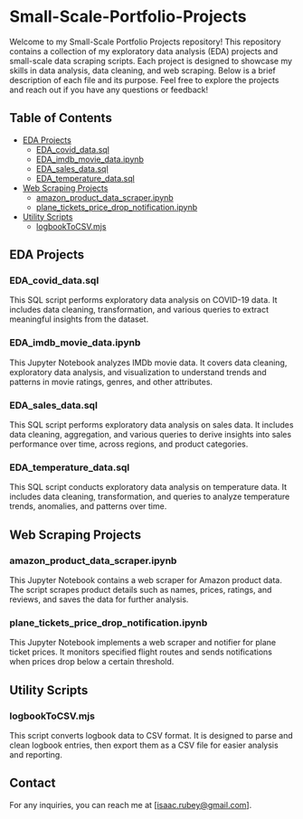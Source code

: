 
# Small-Scale-Portfolio-Projects

Welcome to my Small-Scale Portfolio Projects repository! This repository contains a collection of my exploratory data analysis (EDA) projects and small-scale data scraping scripts. Each project is designed to showcase my skills in data analysis, data cleaning, and web scraping. Below is a brief description of each file and its purpose. 
Feel free to explore the projects and reach out if you have any questions or feedback!


## Table of Contents
- [EDA Projects](#eda-projects)
  - [EDA_covid_data.sql](#eda_covid_datasql)
  - [EDA_imdb_movie_data.ipynb](#eda_imdb_movie_dataipynb)
  - [EDA_sales_data.sql](#eda_sales_datasql)
  - [EDA_temperature_data.sql](#eda_temperature_datasql)
- [Web Scraping Projects](#web-scraping-projects)
  - [amazon_product_data_scraper.ipynb](#amazon_product_data_scraperipynb)
  - [plane_tickets_price_drop_notification.ipynb](#plane_tickets_price_drop_notificationipynb)
- [Utility Scripts](#utility-scripts)
  - [logbookToCSV.mjs](#logbooktocsvmjs)

## EDA Projects

### EDA_covid_data.sql
This SQL script performs exploratory data analysis on COVID-19 data. It includes data cleaning, transformation, and various queries to extract meaningful insights from the dataset.

### EDA_imdb_movie_data.ipynb
This Jupyter Notebook analyzes IMDb movie data. It covers data cleaning, exploratory data analysis, and visualization to understand trends and patterns in movie ratings, genres, and other attributes.

### EDA_sales_data.sql
This SQL script performs exploratory data analysis on sales data. It includes data cleaning, aggregation, and various queries to derive insights into sales performance over time, across regions, and product categories.

### EDA_temperature_data.sql
This SQL script conducts exploratory data analysis on temperature data. It includes data cleaning, transformation, and queries to analyze temperature trends, anomalies, and patterns over time.

## Web Scraping Projects

### amazon_product_data_scraper.ipynb
This Jupyter Notebook contains a web scraper for Amazon product data. The script scrapes product details such as names, prices, ratings, and reviews, and saves the data for further analysis.

### plane_tickets_price_drop_notification.ipynb
This Jupyter Notebook implements a web scraper and notifier for plane ticket prices. It monitors specified flight routes and sends notifications when prices drop below a certain threshold.

## Utility Scripts

### logbookToCSV.mjs
This script converts logbook data to CSV format. It is designed to parse and clean logbook entries, then export them as a CSV file for easier analysis and reporting.


## Contact
For any inquiries, you can reach me at [isaac.rubey@gmail.com].
